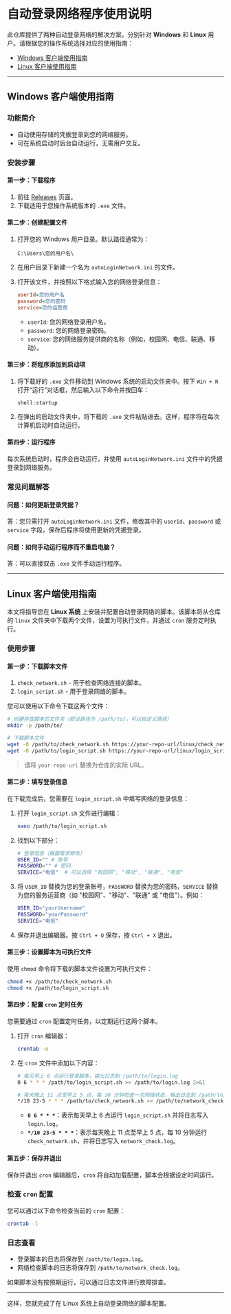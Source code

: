 # 自动登录网络程序使用说明

此仓库提供了两种自动登录网络的解决方案，分别针对 **Windows** 和 **Linux** 用户。请根据您的操作系统选择对应的使用指南：

- [Windows 客户端使用指南](#windows-客户端使用指南)
- [Linux 客户端使用指南](#linux-客户端使用指南)

---

## Windows 客户端使用指南

### 功能简介

- 自动使用存储的凭据登录到您的网络服务。
- 可在系统启动时后台自动运行，无需用户交互。

### 安装步骤

#### 第一步：下载程序

1. 前往 [Releases](#) 页面。
2. 下载适用于您操作系统版本的 `.exe` 文件。

#### 第二步：创建配置文件

1. 打开您的 Windows 用户目录。默认路径通常为：
   ```
   C:\Users\您的用户名\
   ```

2. 在用户目录下新建一个名为 `autoLoginNetwork.ini` 的文件。

3. 打开该文件，并按照以下格式输入您的网络登录信息：

   ```ini
   userId=您的用户名
   password=您的密码
   service=您的运营商
   ```

    - `userId`: 您的网络登录用户名。
    - `password`: 您的网络登录密码。
    - `service`: 您的网络服务提供商的名称（例如，校园网、电信、联通、移动）。

#### 第三步：将程序添加到启动项

1. 将下载好的 `.exe` 文件移动到 Windows 系统的启动文件夹中。按下 `Win + R` 打开“运行”对话框，然后输入以下命令并按回车：
   ```
   shell:startup
   ```

2. 在弹出的启动文件夹中，将下载的 `.exe` 文件粘贴进去。这样，程序将在每次计算机启动时自动运行。

#### 第四步：运行程序

每次系统启动时，程序会自动运行，并使用 `autoLoginNetwork.ini` 文件中的凭据登录到网络服务。

### 常见问题解答

#### 问题：如何更新登录凭据？
答：您只需打开 `autoLoginNetwork.ini` 文件，修改其中的 `userId`、`password` 或 `service` 字段，保存后程序将使用更新的凭据登录。

#### 问题：如何手动运行程序而不重启电脑？
答：可以直接双击 `.exe` 文件手动运行程序。

---

## Linux 客户端使用指南

本文将指导您在 **Linux 系统** 上安装并配置自动登录网络的脚本。该脚本将从仓库的 `linux` 文件夹中下载两个文件，设置为可执行文件，并通过 `cron` 服务定时执行。

### 使用步骤

#### 第一步：下载脚本文件

1. `check_network.sh` - 用于检查网络连接的脚本。
2. `login_script.sh` - 用于登录网络的脚本。

您可以使用以下命令下载这两个文件：

```bash
# 创建存放脚本的文件夹（假设路径为 /path/to/，可以自定义路径）
mkdir -p /path/to/

# 下载脚本文件
wget -O /path/to/check_network.sh https://your-repo-url/linux/check_network.sh
wget -O /path/to/login_script.sh https://your-repo-url/linux/login_script.sh
```

> 请将 `your-repo-url` 替换为仓库的实际 URL。

#### 第二步：填写登录信息

在下载完成后，您需要在 `login_script.sh` 中填写网络的登录信息：

1. 打开 `login_script.sh` 文件进行编辑：
   ```bash
   nano /path/to/login_script.sh
   ```

2. 找到以下部分：
   ```bash
   # 登录信息（根据需求修改）
   USER_ID="" # 账号
   PASSWORD="" # 密码
   SERVICE="电信"  # 可以选择 "校园网", "移动", "联通", "电信"
   ```

3. 将 `USER_ID` 替换为您的登录账号，`PASSWORD` 替换为您的密码，`SERVICE` 替换为您的服务运营商（如 "校园网"、"移动"、"联通" 或 "电信"）。例如：
   ```bash
   USER_ID="yourUsername"
   PASSWORD="yourPassword"
   SERVICE="电信"
   ```

4. 保存并退出编辑器。按 `Ctrl + O` 保存，按 `Ctrl + X` 退出。

#### 第三步：设置脚本为可执行文件

使用 `chmod` 命令将下载的脚本文件设置为可执行文件：

```bash
chmod +x /path/to/check_network.sh
chmod +x /path/to/login_script.sh
```

#### 第四步：配置 `cron` 定时任务

您需要通过 `cron` 配置定时任务，以定期运行这两个脚本。

1. 打开 `cron` 编辑器：
   ```bash
   crontab -e
   ```

2. 在 `cron` 文件中添加以下内容：

   ```bash
   # 每天早上 6 点运行登录脚本，输出日志到 /path/to/login.log
   0 6 * * * /path/to/login_script.sh >> /path/to/login.log 2>&1

   # 每天晚上 11 点至早上 5 点，每 10 分钟检查一次网络状态，输出日志到 /path/to/network_check.log
   */10 23-5 * * * /path/to/check_network.sh >> /path/to/network_check.log 2>&1
   ```

    - **`0 6 * * *`**：表示每天早上 6 点运行 `login_script.sh` 并将日志写入 `login.log`。
    - **`*/10 23-5 * * *`**：表示每天晚上 11 点至早上 5 点，每 10 分钟运行 `check_network.sh`，并将日志写入 `network_check.log`。

#### 第五步：保存并退出

保存并退出 `cron` 编辑器后，`cron` 将自动加载配置，脚本会根据设定时间运行。

### 检查 `cron` 配置

您可以通过以下命令检查当前的 `cron` 配置：

```bash
crontab -l
```

### 日志查看

- 登录脚本的日志将保存到 `/path/to/login.log`。
- 网络检查脚本的日志将保存到 `/path/to/network_check.log`。

如果脚本没有按预期运行，可以通过日志文件进行故障排查。

---

这样，您就完成了在 Linux 系统上自动登录网络的脚本配置。